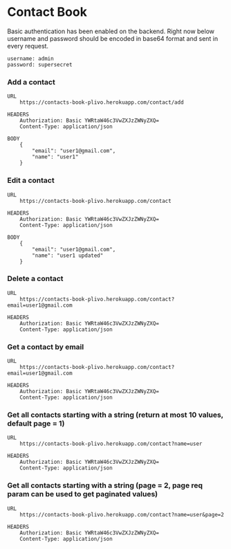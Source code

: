 # Contact Book

Basic authentication has been enabled on the backend. Right now below username and password should be encoded in base64 format and sent in every request.
````
username: admin
password: supersecret
````

### Add a contact
```
URL
    https://contacts-book-plivo.herokuapp.com/contact/add
    
HEADERS
    Authorization: Basic YWRtaW46c3VwZXJzZWNyZXQ=
    Content-Type: application/json
    
BODY
    {
        "email": "user1@gmail.com",
        "name": "user1"
    }
```

### Edit a contact
```
URL
	https://contacts-book-plivo.herokuapp.com/contact

HEADERS
	Authorization: Basic YWRtaW46c3VwZXJzZWNyZXQ=
	Content-Type: application/json

BODY
	{
		"email": "user1@gmail.com",
		"name": "user1 updated"
	}
```

### Delete a contact
```
URL
	https://contacts-book-plivo.herokuapp.com/contact?email=user1@gmail.com

HEADERS
	Authorization: Basic YWRtaW46c3VwZXJzZWNyZXQ=
	Content-Type: application/json
```

### Get a contact by email
```
URL
	https://contacts-book-plivo.herokuapp.com/contact?email=user1@gmail.com

HEADERS
	Authorization: Basic YWRtaW46c3VwZXJzZWNyZXQ=
	Content-Type: application/json
```

### Get all contacts starting with a string (return at most 10 values, default page = 1)
```
URL
	https://contacts-book-plivo.herokuapp.com/contact?name=user

HEADERS
	Authorization: Basic YWRtaW46c3VwZXJzZWNyZXQ=
	Content-Type: application/json
```

### Get all contacts starting with a string (page = 2, page req param can be used to get paginated values)
```
URL
	https://contacts-book-plivo.herokuapp.com/contact?name=user&page=2

HEADERS
	Authorization: Basic YWRtaW46c3VwZXJzZWNyZXQ=
	Content-Type: application/json
```